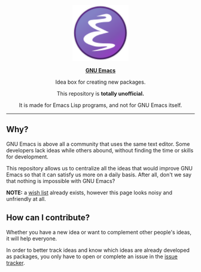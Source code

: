 <p align="center"><img src="assets/emacs-logo.svg" width=150 height=150/></p>
<p align="center"><a href="https://www.gnu.org/software/emacs/"><b>GNU Emacs</b></a></p>
<p align="center">Idea box for creating new packages.</p>
<p align="center">This repository is <b>totally unofficial.</b></p>
<p align="center">It is made for Emacs Lisp programs, and not for GNU Emacs itself.</p>

---

## Why?

GNU Emacs is above all a community that uses the same text editor. Some
developers lack ideas while others abound, without finding the time or skills
for development.

This repository allows us to centralize all the ideas that would improve GNU
Emacs so that it can satisfy us more on a daily basis. After all, don't we say
that nothing is impossible with GNU Emacs?

**NOTE:** a [wish list](https://www.emacswiki.org/emacs/WishList) already
exists, however this page looks noisy and unfriendly at all.

## How can I contribute?

Whether you have a new idea or want to complement other people's ideas, it will
help everyone.

In order to better track ideas and know which ideas are already developed as
packages, you only have to open or complete an issue in the [issue
tracker](https://github.com/rememberYou/emacs-ideas/issues).
